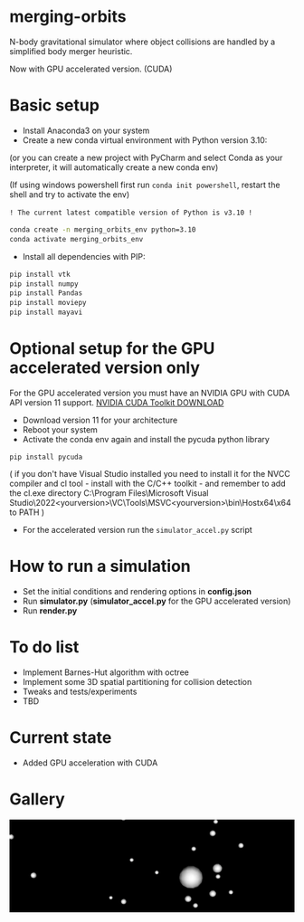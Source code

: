 # merging-orbits
N-body gravitational simulator where object collisions are handled by a simplified body merger heuristic.

Now with GPU accelerated version. (CUDA)

# Basic setup
- Install Anaconda3 on your system
- Create a new conda virtual environment with Python version 3.10:

(or you can create a new project with PyCharm and select Conda as your interpreter, it will automatically create a new conda env)

(If using windows powershell first run `conda init powershell`, restart the shell and try to activate the env)

`! The current latest compatible version of Python is v3.10 !`
```bash
conda create -n merging_orbits_env python=3.10
conda activate merging_orbits_env
```

- Install all dependencies with PIP:

```bash
pip install vtk
pip install numpy
pip install Pandas
pip install moviepy
pip install mayavi
```

# Optional setup for the GPU accelerated version only

For the GPU accelerated version you must have an NVIDIA GPU with CUDA API version 11 support. [NVIDIA CUDA Toolkit DOWNLOAD](https://developer.nvidia.com/cuda-toolkit)
- Download version 11 for your architecture
- Reboot your system
- Activate the conda env again and install the pycuda python library
```
pip install pycuda
```

( if you don't have Visual Studio installed you need to install it for the NVCC compiler and cl tool - install with the C/C++ toolkit - and remember to add the cl.exe directory C:\Program Files\Microsoft Visual Studio\2022\<yourversion>\VC\Tools\MSVC\<yourversion>\bin\Hostx64\x64 to PATH )

- For the accelerated version run the `simulator_accel.py` script

# How to run a simulation
- Set the initial conditions and rendering options in **config.json**
- Run **simulator.py** (**simulator_accel.py** for the GPU accelerated version)
- Run **render.py**

# To do list
- Implement Barnes-Hut algorithm with octree
- Implement some 3D spatial partitioning for collision detection
- Tweaks and tests/experiments
- TBD

# Current state
- Added GPU acceleration with CUDA

# Gallery

![Demo](https://github.com/andrei-g99/andrei-g99.github.io/blob/main/mergingorbits.png)
